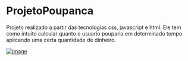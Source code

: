 # ProjetoPoupanca
Projeto realizado a partir das tecnologias css, javascript e html. Ele tem como intuito calcular quanto o usuario pouparia em determinado tempo aplicando uma certa quantidade de dinheiro.

<a href="https://marcosfantastico.github.io/ProjetoPoupanca/">![image](https://user-images.githubusercontent.com/79537827/142856891-ba761ffc-2d6e-433b-97a4-2002aa34c0da.png)

</a>
